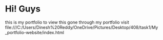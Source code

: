 # Hi! Guys
this is my portfolio
to view this gone through my portfolio visit
file:///C:/Users/Dinesh%20Reddy/OneDrive/Pictures/Desktop/408/task1/My_portfolio-website/index.html
